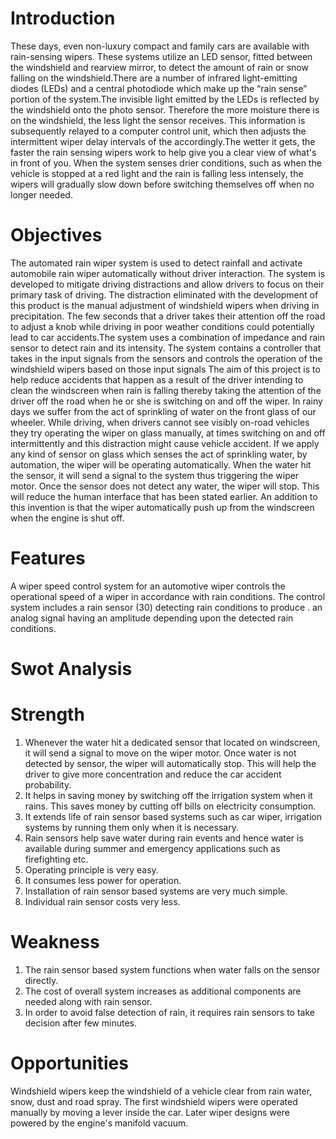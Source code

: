 # Introduction
These days, even non-luxury compact and family cars are available with rain-sensing wipers. These systems utilize an LED sensor, fitted between the windshield and rearview mirror, to detect the amount of rain or snow falling on the windshield.There are a number of infrared light-emitting diodes (LEDs) and a central photodiode which make up the “rain sense” portion of the system.The invisible light emitted by the LEDs is reflected by the windshield onto the photo sensor. Therefore the more moisture there is on the windshield, the less light the sensor receives. This information is subsequently relayed to a computer control unit, which then adjusts the intermittent wiper delay intervals of the accordingly.The wetter it gets, the faster the rain sensing wipers work to help give you a clear view of what's in front of you. When the system senses drier conditions, such as when the vehicle is stopped at a red light and the rain is falling less intensely, the wipers will gradually slow down before switching themselves off when no longer needed.
# Objectives
The automated rain wiper system is used to detect rainfall and activate automobile rain wiper automatically without driver interaction. The system is developed to mitigate driving distractions and allow drivers to focus on their primary task of driving. The distraction eliminated with the development of this product is the manual adjustment of windshield wipers when driving in precipitation. The few seconds that a driver takes their attention off the road to adjust a knob while driving in poor weather conditions could potentially lead to car accidents.The system uses a combination of impedance and rain sensor to detect rain and its intensity. The system contains a controller that takes in the input signals from the sensors and controls the operation of the windshield wipers based on those input signals The aim of this project is to help reduce accidents that happen as a result of the driver intending to clean the windscreen when rain is falling thereby taking the attention of the driver off the road when he or she is switching on and off the wiper. In rainy days we suffer from the act of sprinkling of water on the front glass of our wheeler. While driving, when drivers cannot see visibly on-road vehicles they try operating the wiper on glass manually, at times switching on and off intermittently and this distraction might cause vehicle accident. If we apply any kind of sensor on glass which senses the act of sprinkling water, by automation, the wiper will be operating automatically. When the water hit the sensor, it will send a signal to the system thus triggering the wiper motor. Once the sensor does not detect any water, the wiper will stop. This will reduce the human interface that has been stated earlier. An addition to this invention is that the wiper automatically push up from the windscreen when the engine is shut off.
# Features
A wiper speed control system for an automotive wiper controls the operational speed of a wiper in accordance with rain conditions. The control system includes a rain sensor (30) detecting rain conditions to produce . an analog signal having an amplitude depending upon the detected rain conditions.
# Swot Analysis
# Strength
1) Whenever the water hit a dedicated sensor that located on windscreen, it will send a signal to move on the wiper motor. Once water is not detected by sensor, the wiper will automatically stop. This will help the driver to give more concentration and reduce the car accident probability.
2) It helps in saving money by switching off the irrigation system when it rains. This saves money by cutting off bills on electricity consumption.
3) It extends life of rain sensor based systems such as car wiper, irrigation systems by running them only when it is necessary.
4) Rain sensors help save water during rain events and hence water is available during summer and emergency applications such as firefighting etc.
5) Operating principle is very easy.
6) It consumes less power for operation.
7) Installation of rain sensor based systems are very much simple.
8) Individual rain sensor costs very less.
# Weakness
1) The rain sensor based system functions when water falls on the sensor directly.
2) The cost of overall system increases as additional components are needed along with rain sensor.
3) In order to avoid false detection of rain, it requires rain sensors to take decision after few minutes.
# Opportunities 
Windshield wipers keep the windshield of a vehicle clear from rain water, snow, dust and road spray. The first windshield wipers were operated manually by moving a lever inside the car. Later wiper designs were powered by the engine's manifold vacuum. 
